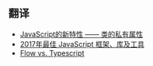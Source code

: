 ## 翻译
* [JavaScript的新特性 —— 类的私有属性](/private_field.html)
* [2017年最佳 JavaScript 框架、库及工具](/top-javascript-frameworks-libraries-tools-use.html)
* [Flow vs. Typescript](flow-vs-typescript.html)